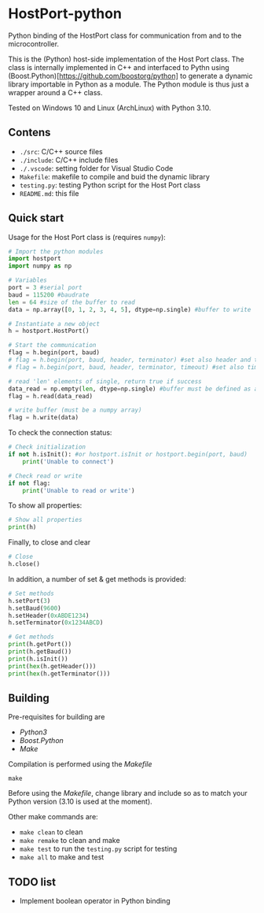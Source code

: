 # HostPort-python

 Python binding of the HostPort  class for communication from and to the microcontroller.

This is the (Python) host-side implementation of the Host Port class. The class is internally implemented in C++ and interfaced to Pythn using (Boost.Python)[https://github.com/boostorg/python] to generate a dynamic library importable in Python as a module. The Python module is thus just a wrapper around a C++ class.

Tested on Windows 10 and Linux (ArchLinux) with Python 3.10.

## Contens

* `./src`: C/C++ source files
* `./include`: C/C++ include files
* `./.vscode`: setting folder for Visual Studio Code
* `Makefile`: makefile to compile and buid the dynamic library
* `testing.py`: testing Python script for the Host Port class
* `README.md`: this file

## Quick start

Usage for the Host Port class is (requires `numpy`):

```python
# Import the python modules
import hostport
import numpy as np

# Variables
port = 3 #serial port
baud = 115200 #baudrate
len = 64 #size of the buffer to read
data = np.array([0, 1, 2, 3, 4, 5], dtype=np.single) #buffer to write

# Instantiate a new object
h = hostport.HostPort()

# Start the communication
flag = h.begin(port, baud)
# flag = h.begin(port, baud, header, terminator) #set also header and terminator
# flag = h.begin(port, baud, header, terminator, timeout) #set also timeout

# read 'len' elements of single, return true if success
data_read = np.empty(len, dtype=np.single) #buffer must be defined as a numpy array
flag = h.read(data_read)

# write buffer (must be a numpy array)
flag = h.write(data)
```

To check the connection status:

```python
# Check initialization
if not h.isInit(): #or hostport.isInit or hostport.begin(port, baud)
    print('Unable to connect')

# Check read or write
if not flag:
    print('Unable to read or write')
```

To show all properties:

```python
# Show all properties
print(h)
```

Finally, to close and clear

```python
# Close
h.close()
```

In addition, a number of set & get methods is provided:

```python
# Set methods
h.setPort(3)
h.setBaud(9600)
h.setHeader(0xABDE1234)
h.setTerminator(0x1234ABCD)

# Get methods
print(h.getPort())
print(h.getBaud())
print(h.isInit())
print(hex(h.getHeader()))
print(hex(h.getTerminator()))
```

## Building

Pre-requisites for building are

* *Python3*
* *Boost.Python*
* *Make*

Compilation is performed using the *Makefile*

```shell
make
```

Before using the *Makefile*, change library and include so as to match your Python version (3.10 is used at the moment). 

Other make commands are: 

* `make clean` to clean
* `make remake` to clean and make
* `make test` to run the `testing.py` script for testing
* `make all` to make and test

## TODO list

* Implement boolean operator in Python binding
